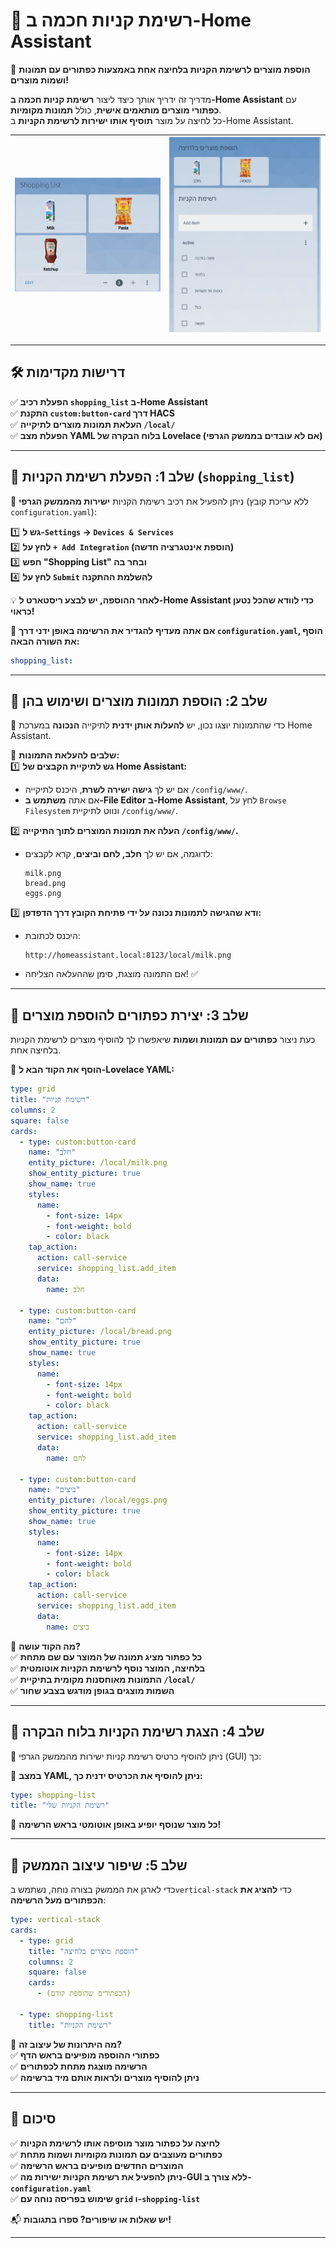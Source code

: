 # 🛒 רשימת קניות חכמה ב-Home Assistant  
🚀 **הוספת מוצרים לרשימת הקניות בלחיצה אחת באמצעות כפתורים עם תמונות ושמות מוצרים!**  

מדריך זה ידריך אותך כיצד ליצור **רשימת קניות חכמה ב-Home Assistant** עם **כפתורי מוצרים מותאמים אישית**, כולל **תמונות מקומיות**.  
כל לחיצה על מוצר **תוסיף אותו ישירות לרשימת הקניות** ב-Home Assistant.  

| ![Smart Shopping List](images/shopping.png) | ![Smart Shopping List](images/shopping2.png) |
|--------------------------------------------|--------------------------------------------|

---

## **🛠️ דרישות מקדימות**  
✅ **הפעלת רכיב `shopping_list` ב-Home Assistant**  
✅ **התקנת `custom:button-card` דרך HACS**  
✅ **העלאת תמונות מוצרים לתיקייה `/local/`**  
✅ **הפעלת מצב YAML בלוח הבקרה של Lovelace (אם לא עובדים בממשק הגרפי)**  

---

## **🔹 שלב 1: הפעלת רשימת הקניות (`shopping_list`)**  
📌 ניתן להפעיל את רכיב רשימת הקניות **ישירות מהממשק הגרפי** (ללא עריכת קובץ `configuration.yaml`):  

1️⃣ **גש ל-`Settings` → `Devices & Services`**  
2️⃣ **לחץ על `+ Add Integration` (הוספת אינטגרציה חדשה)**  
3️⃣ **חפש "Shopping List" ובחר בה**  
4️⃣ **לחץ על `Submit` להשלמת ההתקנה**  

💡 **לאחר ההוספה, יש לבצע ריסטארט ל-Home Assistant כדי לוודא שהכל נטען כראוי!**  

📌 **אם אתה מעדיף להגדיר את הרשימה באופן ידני דרך `configuration.yaml`, הוסף את השורה הבאה:**  
```yaml  
shopping_list:  
```  

---

## **🔹 שלב 2: הוספת תמונות מוצרים ושימוש בהן**  
📌 כדי שהתמונות יוצגו נכון, יש **להעלות אותן ידנית** לתיקייה **הנכונה** במערכת Home Assistant.  

📌 **שלבים להעלאת התמונות:**  
1️⃣ **גש לתיקיית הקבצים של Home Assistant:**  
   - אם יש לך **גישה ישירה לשרת**, היכנס לתיקייה `/config/www/`.  
   - אם אתה **משתמש ב-File Editor ב-Home Assistant**, לחץ על `Browse Filesystem` ונווט לתיקיית `/config/www/`.

2️⃣ **העלה את תמונות המוצרים לתוך התיקייה `/config/www/`.**  
   - לדוגמה, אם יש לך **חלב, לחם וביצים**, קרא לקבצים:  
     ```
     milk.png
     bread.png
     eggs.png
     ```

3️⃣ **ודא שהגישה לתמונות נכונה על ידי פתיחת הקובץ דרך הדפדפן:**  
   - היכנס לכתובת:
     ```
     http://homeassistant.local:8123/local/milk.png
     ```
   - אם התמונה מוצגת, סימן שההעלאה הצליחה! ✅  

---

## **🔹 שלב 3: יצירת כפתורים להוספת מוצרים**  
כעת ניצור **כפתורים עם תמונות ושמות** שיאפשרו לך להוסיף מוצרים לרשימת הקניות בלחיצה אחת.

📌 **הוסף את הקוד הבא ל-Lovelace YAML:**  

```yaml  
type: grid  
title: "רשימת קניות"  
columns: 2  
square: false  
cards:  
  - type: custom:button-card  
    name: "חלב"  
    entity_picture: /local/milk.png  
    show_entity_picture: true  
    show_name: true  
    styles:  
      name:  
        - font-size: 14px  
        - font-weight: bold  
        - color: black  
    tap_action:  
      action: call-service  
      service: shopping_list.add_item  
      data:  
        name: חלב  

  - type: custom:button-card  
    name: "לחם"  
    entity_picture: /local/bread.png  
    show_entity_picture: true  
    show_name: true  
    styles:  
      name:  
        - font-size: 14px  
        - font-weight: bold  
        - color: black  
    tap_action:  
      action: call-service  
      service: shopping_list.add_item  
      data:  
        name: לחם  

  - type: custom:button-card  
    name: "ביצים"  
    entity_picture: /local/eggs.png  
    show_entity_picture: true  
    show_name: true  
    styles:  
      name:  
        - font-size: 14px  
        - font-weight: bold  
        - color: black  
    tap_action:  
      action: call-service  
      service: shopping_list.add_item  
      data:  
        name: ביצים  
```  

📌 **מה הקוד עושה?**  
✅ **כל כפתור מציג תמונה של המוצר עם שם מתחת**  
✅ **בלחיצה, המוצר נוסף לרשימת הקניות אוטומטית**  
✅ **התמונות מאוחסנות מקומית בתיקיית `/local/`**  
✅ **השמות מוצגים בגופן מודגש בצבע שחור**  

---

## **🔹 שלב 4: הצגת רשימת הקניות בלוח הבקרה**  
📌 ניתן להוסיף כרטיס רשימת קניות ישירות מהממשק הגרפי (GUI) כך:  


📌 **במצב YAML, ניתן להוסיף את הכרטיס ידנית כך:**  

```yaml  
type: shopping-list  
title: "רשימת הקניות שלי"  
```  

📌 **כל מוצר שנוסף יופיע באופן אוטומטי בראש הרשימה!**  

---

## **🔹 שלב 5: שיפור עיצוב הממשק**  
כדי לארגן את הממשק בצורה נוחה, נשתמש ב`vertical-stack` כדי **להציג את הכפתורים מעל הרשימה**:  

```yaml  
type: vertical-stack  
cards:  
  - type: grid  
    title: "הוספת מוצרים בלחיצה"  
    columns: 2  
    square: false  
    cards:  
      - (הכפתורים שהוספת קודם)  

  - type: shopping-list  
    title: "רשימת הקניות"  
```  

📌 **מה היתרונות של עיצוב זה?**  
✅ **כפתורי ההוספה מופיעים בראש הדף**  
✅ **הרשימה מוצגת מתחת לכפתורים**  
✅ **ניתן להוסיף מוצרים ולראות אותם מיד ברשימה**  

---

## **🚀 סיכום**
✅ **לחיצה על כפתור מוצר מוסיפה אותו לרשימת הקניות**  
✅ **כפתורים מעוצבים עם תמונות מקומיות ושמות מתחת**  
✅ **המוצרים החדשים מופיעים בראש הרשימה**  
✅ **ניתן להפעיל את רשימת הקניות ישירות מה-GUI ללא צורך ב-`configuration.yaml`**  
✅ **שימוש בפריסה נוחה עם `grid` ו-`shopping-list`**  

📬 **יש שאלות או שיפורים? ספרו בתגובות!**  

---

